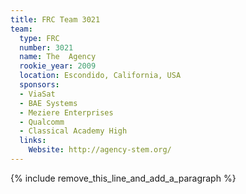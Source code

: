 ```yaml
---
title: FRC Team 3021
team:
  type: FRC
  number: 3021
  name: The  Agency
  rookie_year: 2009
  location: Escondido, California, USA
  sponsors:
  - ViaSat
  - BAE Systems
  - Meziere Enterprises
  - Qualcomm
  - Classical Academy High
  links:
    Website: http://agency-stem.org/
---
```


{% include remove_this_line_and_add_a_paragraph %}